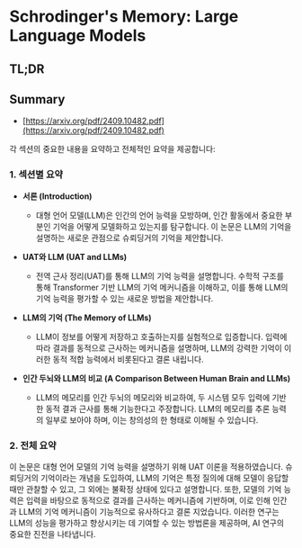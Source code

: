 # Schrodinger's Memory: Large Language Models
## TL;DR
## Summary
- [https://arxiv.org/pdf/2409.10482.pdf](https://arxiv.org/pdf/2409.10482.pdf)

각 섹션의 중요한 내용을 요약하고 전체적인 요약을 제공합니다:

### 1. 섹션별 요약
- **서론 (Introduction)**
  - 대형 언어 모델(LLM)은 인간의 언어 능력을 모방하며, 인간 활동에서 중요한 부분인 기억을 어떻게 모델화하고 있는지를 탐구합니다. 이 논문은 LLM의 기억을 설명하는 새로운 관점으로 슈뢰딩거의 기억을 제안합니다.

- **UAT와 LLM (UAT and LLMs)**
  - 전역 근사 정리(UAT)를 통해 LLM의 기억 능력을 설명합니다. 수학적 구조를 통해 Transformer 기반 LLM의 기억 메커니즘을 이해하고, 이를 통해 LLM의 기억 능력을 평가할 수 있는 새로운 방법을 제안합니다.

- **LLM의 기억 (The Memory of LLMs)**
  - LLM이 정보를 어떻게 저장하고 호출하는지를 실험적으로 입증합니다. 입력에 따라 결과를 동적으로 근사하는 메커니즘을 설명하며, LLM의 강력한 기억이 이러한 동적 적합 능력에서 비롯된다고 결론 내립니다.

- **인간 두뇌와 LLM의 비교 (A Comparison Between Human Brain and LLMs)**
  - LLM의 메모리를 인간 두뇌의 메모리와 비교하여, 두 시스템 모두 입력에 기반한 동적 결과 근사를 통해 기능한다고 주장합니다. LLM의 메모리를 추론 능력의 일부로 보아야 하며, 이는 창의성의 한 형태로 이해될 수 있습니다.

### 2. 전체 요약
이 논문은 대형 언어 모델의 기억 능력을 설명하기 위해 UAT 이론을 적용하였습니다. 슈뢰딩거의 기억이라는 개념을 도입하여, LLM의 기억은 특정 질의에 대해 모델이 응답할 때만 관찰할 수 있고, 그 외에는 불확정 상태에 있다고 설명합니다. 또한, 모델의 기억 능력은 입력을 바탕으로 동적으로 결과를 근사하는 메커니즘에 기반하며, 이로 인해 인간과 LLM의 기억 메커니즘이 기능적으로 유사하다고 결론 지었습니다. 이러한 연구는 LLM의 성능을 평가하고 향상시키는 데 기여할 수 있는 방법론을 제공하며, AI 연구의 중요한 진전을 나타냅니다.